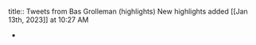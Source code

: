 title:: Tweets from Bas Grolleman (highlights)
New highlights added [[Jan 13th, 2023]] at 10:27 AM

-
